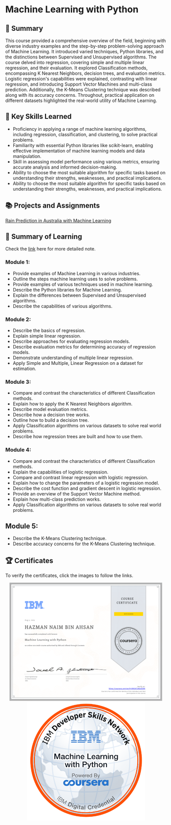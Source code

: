 # Machine Learning with Python
## 📑 Summary
This course provided a comprehensive overview of the field, beginning with diverse industry examples and the step-by-step problem-solving approach of Machine Learning. It introduced varied techniques, Python libraries, and the distinctions between Supervised and Unsupervised algorithms. The course delved into regression, covering simple and multiple linear regression, and their evaluation. It explored Classification methods, encompassing K Nearest Neighbors, decision trees, and evaluation metrics. Logistic regression's capabilities were explained, contrasting with linear regression, and introducing Support Vector Machines and multi-class prediction. Additionally, the K-Means Clustering technique was described along with its accuracy concerns. Throughout, practical application on different datasets highlighted the real-world utility of Machine Learning.

## 🔑 Key Skills Learned
- Proficiency in applying a range of machine learning algorithms, including regression, classification, and clustering, to solve practical problems.
- Familiarity with essential Python libraries like scikit-learn, enabling effective implementation of machine learning models and data manipulation.
- Skill in assessing model performance using various metrics, ensuring accurate analysis and informed decision-making.
- Ability to choose the most suitable algorithm for specific tasks based on understanding their strengths, weaknesses, and practical implications.
- Ability to choose the most suitable algorithm for specific tasks based on understanding their strengths, weaknesses, and practical implications.

## 📚 Projects and Assignments
[Rain Prediction in Australia with Machine Learning](https://github.com/HazmanNaim/IBM-Data-Science-Professional-Certificate/blob/0e2bc574455539896f4038e26d89a4627bce6455/09.Machine%20Learning%20with%20Python/Module%206/ML0101EN_SkillUp_FinalAssignment.ipynb)

## 📑 Summary of Learning
Check the [link](https://github.com/HazmanNaim/IBM-Data-Science-Professional-Certificate/blob/9cd8f188788465ce0e2a79061dc99b57bfe15d3e/09.Machine%20Learning%20with%20Python/Note/Note.md) here for more detailed note.
### Module 1:
- Provide examples of Machine Learning in various industries.
- Outline the steps machine learning uses to solve problems.
- Provide examples of various techniques used in machine learning.
- Describe the Python libraries for Machine Learning.
- Explain the differences between Supervised and Unsupervised algorithms.
- Describe the capabilities of various algorithms.

### Module 2:
- Describe the basics of regression.
- Explain simple linear regression.
- Describe approaches for evaluating regression models.
- Describe evaluation metrics for determining accuracy of regression models.
- Demonstrate understanding of multiple linear regression.
- Apply Simple and Multiple, Linear Regression on a dataset for estimation.

### Module 3:
- Compare and contrast the characteristics of different Classification methods.
- Explain how to apply the K Nearest Neighbors algorithm.
- Describe model evaluation metrics.
- Describe how a decision tree works.
- Outline how to build a decision tree.
- Apply Classification algorithms on various datasets to solve real world problems.
- Describe how regression trees are built and how to use them.

### Module 4:
- Compare and contrast the characteristics of different Classification methods.
- Explain the capabilities of logistic regression.
- Compare and contrast linear regression with logistic regression.
- Explain how to change the parameters of a logistic regression model.
- Describe the cost function and gradient descent in logistic regression.
- Provide an overview of the Support Vector Machine method.
- Explain how multi-class prediction works.
- Apply Classification algorithms on various datasets to solve real world problems.

## Module 5:
- Describe the K-Means Clustering technique.
- Describe accuracy concerns for the K-Means Clustering technique.

## 🏆 Certificates 
To verify the certificates, click the images to follow the links.

<p align="middle">
  <a href="https://coursera.org/share/a881caf0f5b4cd99c5d10b8d32e31752"><img src="https://github.com/HazmanNaim/IBM-Data-Science-Professional-Certificate/blob/d894faa12445819110f5e6577a40f765c0af937a/09.Machine%20Learning%20with%20Python/Asset/Coursera%20KHE4T34GADKH-1.png" height="370"></a>
  <a href="https://www.credly.com/badges/2e01ae40-80f9-4868-8aac-d71a157717cc/public_url"><img src="https://github.com/HazmanNaim/IBM-Data-Science-Professional-Certificate/blob/d894faa12445819110f5e6577a40f765c0af937a/09.Machine%20Learning%20with%20Python/Asset/Machine_Learning_with_Python.png" height="370"></a>
</p>
